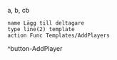 
a, b, cb


```button
name Lägg till deltagare
type line(2) template
action Func Templates/AddPlayers
```
^button-AddPlayer